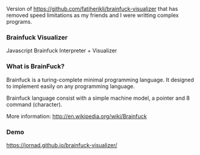Version of https://github.com/fatiherikli/brainfuck-visualizer that has removed speed limitations as my friends and I were writting complex programs.

### Brainfuck Visualizer

Javascript Brainfuck Interpreter + Visualizer

### What is BrainFuck?

Brainfuck is a turing-complete minimal programming language. It designed to
 implement easily on any programming language.

Brainfuck language consist with a simple machine model, a pointer and 8
command (character).

More information:
<http://en.wikipedia.org/wiki/Brainfuck>

### Demo
<https://jornad.github.io/brainfuck-visualizer/>

